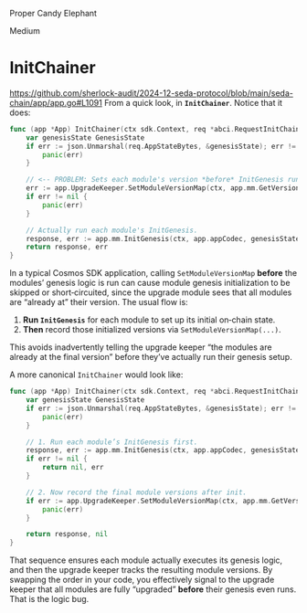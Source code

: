 Proper Candy Elephant

Medium

# InitChainer

https://github.com/sherlock-audit/2024-12-seda-protocol/blob/main/seda-chain/app/app.go#L1091
From a quick look, in **`InitChainer`**. Notice that it does:

```go
func (app *App) InitChainer(ctx sdk.Context, req *abci.RequestInitChain) (*abci.ResponseInitChain, error) {
    var genesisState GenesisState
    if err := json.Unmarshal(req.AppStateBytes, &genesisState); err != nil {
        panic(err)
    }

    // <-- PROBLEM: Sets each module's version *before* InitGenesis runs.
    err := app.UpgradeKeeper.SetModuleVersionMap(ctx, app.mm.GetVersionMap())
    if err != nil {
        panic(err)
    }

    // Actually run each module's InitGenesis.
    response, err := app.mm.InitGenesis(ctx, app.appCodec, genesisState)
    return response, err
}
```

In a typical Cosmos SDK application, calling `SetModuleVersionMap` **before** the modules’ genesis logic is run can cause module genesis initialization to be skipped or short‐circuited, since the upgrade module sees that all modules are “already at” their version. The usual flow is:

1. **Run `InitGenesis`** for each module to set up its initial on‐chain state.  
2. **Then** record those initialized versions via `SetModuleVersionMap(...)`.

This avoids inadvertently telling the upgrade keeper “the modules are already at the final version” before they’ve actually run their genesis setup.

A more canonical `InitChainer` would look like:

```go
func (app *App) InitChainer(ctx sdk.Context, req *abci.RequestInitChain) (*abci.ResponseInitChain, error) {
    var genesisState GenesisState
    if err := json.Unmarshal(req.AppStateBytes, &genesisState); err != nil {
        panic(err)
    }

    // 1. Run each module’s InitGenesis first.
    response, err := app.mm.InitGenesis(ctx, app.appCodec, genesisState)
    if err != nil {
        return nil, err
    }

    // 2. Now record the final module versions after init.
    if err := app.UpgradeKeeper.SetModuleVersionMap(ctx, app.mm.GetVersionMap()); err != nil {
        panic(err)
    }

    return response, nil
}
```

That sequence ensures each module actually executes its genesis logic, and then the upgrade keeper tracks the resulting module versions. By swapping the order in your code, you effectively signal to the upgrade keeper that all modules are fully “upgraded” **before** their genesis even runs. That is the logic bug.